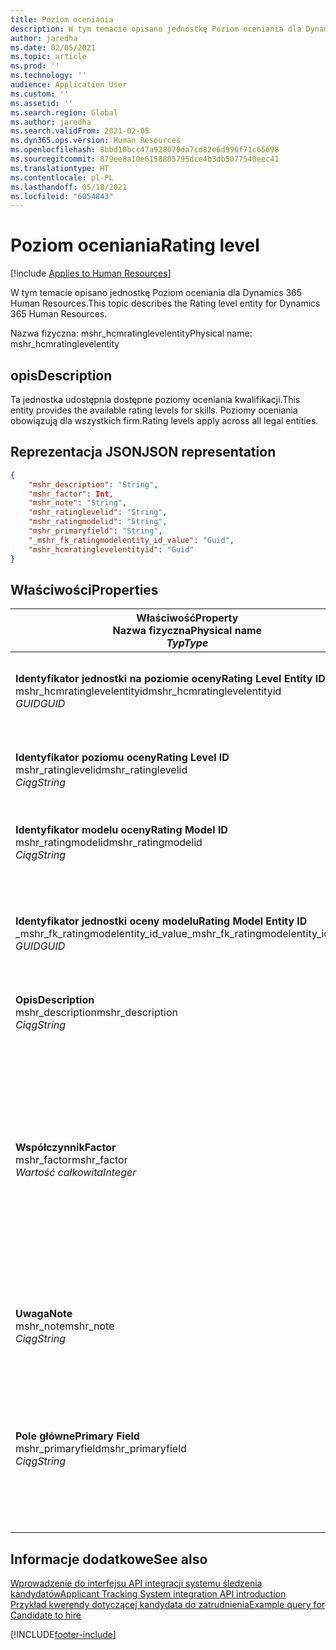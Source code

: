 ```yaml
---
title: Poziom oceniania
description: W tym temacie opisano jednostkę Poziom oceniania dla Dynamics 365 Human Resources.
author: jaredha
ms.date: 02/05/2021
ms.topic: article
ms.prod: ''
ms.technology: ''
audience: Application User
ms.custom: ''
ms.assetid: ''
ms.search.region: Global
ms.author: jaredha
ms.search.validFrom: 2021-02-05
ms.dyn365.ops.version: Human Resources
ms.openlocfilehash: 8bbd10bcc47a928070da7cd82e6d996f71c65698
ms.sourcegitcommit: 879ee8a10e6158885795dce4b3db5077540eec41
ms.translationtype: HT
ms.contentlocale: pl-PL
ms.lasthandoff: 05/18/2021
ms.locfileid: "6054843"
---
```

# <a name="rating-level"></a><span data-ttu-id="a2ad4-103">Poziom oceniania</span><span class="sxs-lookup"><span data-stu-id="a2ad4-103">Rating level</span></span>

[!include [Applies to Human Resources](../includes/applies-to-hr.md)]

<span data-ttu-id="a2ad4-104">W tym temacie opisano jednostkę Poziom oceniania dla Dynamics 365 Human Resources.</span><span class="sxs-lookup"><span data-stu-id="a2ad4-104">This topic describes the Rating level entity for Dynamics 365 Human Resources.</span></span>

<span data-ttu-id="a2ad4-105">Nazwa fizyczna: mshr_hcmratinglevelentity</span><span class="sxs-lookup"><span data-stu-id="a2ad4-105">Physical name: mshr_hcmratinglevelentity</span></span>

## <a name="description"></a><span data-ttu-id="a2ad4-106">opis</span><span class="sxs-lookup"><span data-stu-id="a2ad4-106">Description</span></span>

<span data-ttu-id="a2ad4-107">Ta jednostka udostępnia dostępne poziomy oceniania kwalifikacji.</span><span class="sxs-lookup"><span data-stu-id="a2ad4-107">This entity provides the available rating levels for skills.</span></span> <span data-ttu-id="a2ad4-108">Poziomy oceniania obowiązują dla wszystkich firm.</span><span class="sxs-lookup"><span data-stu-id="a2ad4-108">Rating levels apply across all legal entities.</span></span>

## <a name="json-representation"></a><span data-ttu-id="a2ad4-109">Reprezentacja JSON</span><span class="sxs-lookup"><span data-stu-id="a2ad4-109">JSON representation</span></span>

```json
{
    "mshr_description": "String",
    "mshr_factor": Int,
    "mshr_note": "String",
    "mshr_ratinglevelid": "String",
    "mshr_ratingmodelid": "String",
    "mshr_primaryfield": "String",
    "_mshr_fk_ratingmodelentity_id_value": "Guid",
    "mshr_hcmratinglevelentityid": "Guid"
}
```

## <a name="properties"></a><span data-ttu-id="a2ad4-110">Właściwości</span><span class="sxs-lookup"><span data-stu-id="a2ad4-110">Properties</span></span>

| <span data-ttu-id="a2ad4-111">Właściwość</span><span class="sxs-lookup"><span data-stu-id="a2ad4-111">Property</span></span><br><span data-ttu-id="a2ad4-112">**Nazwa fizyczna**</span><span class="sxs-lookup"><span data-stu-id="a2ad4-112">**Physical name**</span></span><br><span data-ttu-id="a2ad4-113">**_Typ_**</span><span class="sxs-lookup"><span data-stu-id="a2ad4-113">**_Type_**</span></span> | <span data-ttu-id="a2ad4-114">Użycie</span><span class="sxs-lookup"><span data-stu-id="a2ad4-114">Use</span></span> | <span data-ttu-id="a2ad4-115">opis</span><span class="sxs-lookup"><span data-stu-id="a2ad4-115">Description</span></span> |
| --- | --- | --- |
| <span data-ttu-id="a2ad4-116">**Identyfikator jednostki na poziomie oceny**</span><span class="sxs-lookup"><span data-stu-id="a2ad4-116">**Rating Level Entity ID**</span></span><br><span data-ttu-id="a2ad4-117">mshr_hcmratinglevelentityid</span><span class="sxs-lookup"><span data-stu-id="a2ad4-117">mshr_hcmratinglevelentityid</span></span><br><span data-ttu-id="a2ad4-118">*GUID*</span><span class="sxs-lookup"><span data-stu-id="a2ad4-118">*GUID*</span></span> | <span data-ttu-id="a2ad4-119">Tylko do odczytu</span><span class="sxs-lookup"><span data-stu-id="a2ad4-119">Read-only</span></span><br><span data-ttu-id="a2ad4-120">Potrzebne</span><span class="sxs-lookup"><span data-stu-id="a2ad4-120">Required</span></span><br><span data-ttu-id="a2ad4-121">Wygenerowany przez system</span><span class="sxs-lookup"><span data-stu-id="a2ad4-121">System-generated</span></span> | <span data-ttu-id="a2ad4-122">Wygenerowany przez system unikatowy identyfikator poziomu.</span><span class="sxs-lookup"><span data-stu-id="a2ad4-122">The system-generated unique identifier for the level.</span></span> |
| <span data-ttu-id="a2ad4-123">**Identyfikator poziomu oceny**</span><span class="sxs-lookup"><span data-stu-id="a2ad4-123">**Rating Level ID**</span></span><br><span data-ttu-id="a2ad4-124">mshr_ratinglevelid</span><span class="sxs-lookup"><span data-stu-id="a2ad4-124">mshr_ratinglevelid</span></span><br><span data-ttu-id="a2ad4-125">*Ciąg*</span><span class="sxs-lookup"><span data-stu-id="a2ad4-125">*String*</span></span> | <span data-ttu-id="a2ad4-126">Czytaj/zapisz</span><span class="sxs-lookup"><span data-stu-id="a2ad4-126">Read/write</span></span><br><span data-ttu-id="a2ad4-127">Potrzebne</span><span class="sxs-lookup"><span data-stu-id="a2ad4-127">Required</span></span> | <span data-ttu-id="a2ad4-128">Czytelny dla użytkownika unikalny identyfikator poziomu.</span><span class="sxs-lookup"><span data-stu-id="a2ad4-128">User-readable unique identifier for the level.</span></span> |
| <span data-ttu-id="a2ad4-129">**Identyfikator modelu oceny**</span><span class="sxs-lookup"><span data-stu-id="a2ad4-129">**Rating Model ID**</span></span><br><span data-ttu-id="a2ad4-130">mshr_ratingmodelid</span><span class="sxs-lookup"><span data-stu-id="a2ad4-130">mshr_ratingmodelid</span></span><br><span data-ttu-id="a2ad4-131">*Ciąg*</span><span class="sxs-lookup"><span data-stu-id="a2ad4-131">*String*</span></span> | <span data-ttu-id="a2ad4-132">Czytaj/zapisz</span><span class="sxs-lookup"><span data-stu-id="a2ad4-132">Read/write</span></span><br><span data-ttu-id="a2ad4-133">Potrzebne</span><span class="sxs-lookup"><span data-stu-id="a2ad4-133">Required</span></span> | <span data-ttu-id="a2ad4-134">Model oceniania, do którego należy poziom oceniania.</span><span class="sxs-lookup"><span data-stu-id="a2ad4-134">The rating model to which the rating level belongs.</span></span> |
| <span data-ttu-id="a2ad4-135">**Identyfikator jednostki oceny modelu**</span><span class="sxs-lookup"><span data-stu-id="a2ad4-135">**Rating Model Entity ID**</span></span><br><span data-ttu-id="a2ad4-136">_mshr_fk_ratingmodelentity_id_value</span><span class="sxs-lookup"><span data-stu-id="a2ad4-136">_mshr_fk_ratingmodelentity_id_value</span></span><br><span data-ttu-id="a2ad4-137">*GUID*</span><span class="sxs-lookup"><span data-stu-id="a2ad4-137">*GUID*</span></span> | <span data-ttu-id="a2ad4-138">Tylko do odczytu</span><span class="sxs-lookup"><span data-stu-id="a2ad4-138">Read-only</span></span><br><span data-ttu-id="a2ad4-139">Potrzebne</span><span class="sxs-lookup"><span data-stu-id="a2ad4-139">Required</span></span><br><span data-ttu-id="a2ad4-140">Klucz obcy: mshr_hcmratingmodelentityid należący do mshr_hcmratingmodelentity</span><span class="sxs-lookup"><span data-stu-id="a2ad4-140">Foreign key: mshr_hcmratingmodelentityid of mshr_hcmratingmodelentity</span></span> | <span data-ttu-id="a2ad4-141">Wygenerowany przez system identyfikator modelu oceniania, do którego należy poziom oceniania.</span><span class="sxs-lookup"><span data-stu-id="a2ad4-141">The system-generated identifier for the rating model to which the rating level belongs.</span></span> |
| <span data-ttu-id="a2ad4-142">**Opis**</span><span class="sxs-lookup"><span data-stu-id="a2ad4-142">**Description**</span></span><br><span data-ttu-id="a2ad4-143">mshr_description</span><span class="sxs-lookup"><span data-stu-id="a2ad4-143">mshr_description</span></span><br><span data-ttu-id="a2ad4-144">*Ciąg*</span><span class="sxs-lookup"><span data-stu-id="a2ad4-144">*String*</span></span> | <span data-ttu-id="a2ad4-145">Czytaj/zapisz</span><span class="sxs-lookup"><span data-stu-id="a2ad4-145">Read/write</span></span><br><span data-ttu-id="a2ad4-146">Potrzebne</span><span class="sxs-lookup"><span data-stu-id="a2ad4-146">Required</span></span> | <span data-ttu-id="a2ad4-147">Opis poziomu oceny.</span><span class="sxs-lookup"><span data-stu-id="a2ad4-147">The description of the rating level.</span></span> |
| <span data-ttu-id="a2ad4-148">**Współczynnik**</span><span class="sxs-lookup"><span data-stu-id="a2ad4-148">**Factor**</span></span><br><span data-ttu-id="a2ad4-149">mshr_factor</span><span class="sxs-lookup"><span data-stu-id="a2ad4-149">mshr_factor</span></span><br><span data-ttu-id="a2ad4-150">*Wartość całkowita*</span><span class="sxs-lookup"><span data-stu-id="a2ad4-150">*Integer*</span></span> | <span data-ttu-id="a2ad4-151">Czytaj/zapisz</span><span class="sxs-lookup"><span data-stu-id="a2ad4-151">Read/write</span></span><br><span data-ttu-id="a2ad4-152">Potrzebne</span><span class="sxs-lookup"><span data-stu-id="a2ad4-152">Required</span></span> | <span data-ttu-id="a2ad4-153">Współczynnik poziomu oceny.</span><span class="sxs-lookup"><span data-stu-id="a2ad4-153">The factor for the rating level.</span></span> <span data-ttu-id="a2ad4-154">Służy on do normalizacji wyników podczas porównywania towarów z różnymi numerami poziomów oceny.</span><span class="sxs-lookup"><span data-stu-id="a2ad4-154">When you compare items with a different number of rating levels, the factor is used to normalize the scores.</span></span> <span data-ttu-id="a2ad4-155">Wartość musi być liczbą całkowitą z liczby 0 do 9.</span><span class="sxs-lookup"><span data-stu-id="a2ad4-155">The value must be an integer between 0 and 9.</span></span> |
| <span data-ttu-id="a2ad4-156">**Uwaga**</span><span class="sxs-lookup"><span data-stu-id="a2ad4-156">**Note**</span></span><br><span data-ttu-id="a2ad4-157">mshr_note</span><span class="sxs-lookup"><span data-stu-id="a2ad4-157">mshr_note</span></span><br><span data-ttu-id="a2ad4-158">*Ciąg*</span><span class="sxs-lookup"><span data-stu-id="a2ad4-158">*String*</span></span> | <span data-ttu-id="a2ad4-159">Czytaj/zapisz</span><span class="sxs-lookup"><span data-stu-id="a2ad4-159">Read/write</span></span><br><span data-ttu-id="a2ad4-160">Opcjonalny</span><span class="sxs-lookup"><span data-stu-id="a2ad4-160">Optional</span></span> | <span data-ttu-id="a2ad4-161">Wszelkie notatki skojarzone z poziomem oceniania.</span><span class="sxs-lookup"><span data-stu-id="a2ad4-161">Any notes associated with the rating level.</span></span> |
| <span data-ttu-id="a2ad4-162">**Pole główne**</span><span class="sxs-lookup"><span data-stu-id="a2ad4-162">**Primary Field**</span></span><br><span data-ttu-id="a2ad4-163">mshr_primaryfield</span><span class="sxs-lookup"><span data-stu-id="a2ad4-163">mshr_primaryfield</span></span><br><span data-ttu-id="a2ad4-164">*Ciąg*</span><span class="sxs-lookup"><span data-stu-id="a2ad4-164">*String*</span></span> | <span data-ttu-id="a2ad4-165">Tylko do odczytu</span><span class="sxs-lookup"><span data-stu-id="a2ad4-165">Read-only</span></span><br><span data-ttu-id="a2ad4-166">Potrzebne</span><span class="sxs-lookup"><span data-stu-id="a2ad4-166">Required</span></span> | <span data-ttu-id="a2ad4-167">Pole, które ma być używane jako identyfikator rekordu encji.</span><span class="sxs-lookup"><span data-stu-id="a2ad4-167">Field to be used as an identifier of the entity record.</span></span> <span data-ttu-id="a2ad4-168">Kombinacja identyfikatora poziomu oceniania i identyfikatora modelu oceniania.</span><span class="sxs-lookup"><span data-stu-id="a2ad4-168">Combination of rating level ID and rating model ID.</span></span> |

## <a name="see-also"></a><span data-ttu-id="a2ad4-169">Informacje dodatkowe</span><span class="sxs-lookup"><span data-stu-id="a2ad4-169">See also</span></span>

[<span data-ttu-id="a2ad4-170">Wprowadzenie do interfejsu API integracji systemu śledzenia kandydatów</span><span class="sxs-lookup"><span data-stu-id="a2ad4-170">Applicant Tracking System integration API introduction</span></span>](hr-admin-integration-ats-api-introduction.md)<br>
[<span data-ttu-id="a2ad4-171">Przykład kwerendy dotyczącej kandydata do zatrudnienia</span><span class="sxs-lookup"><span data-stu-id="a2ad4-171">Example query for Candidate to hire</span></span>](hr-admin-integration-ats-api-candidate-to-hire-example-query.md)



[!INCLUDE[footer-include](../includes/footer-banner.md)]